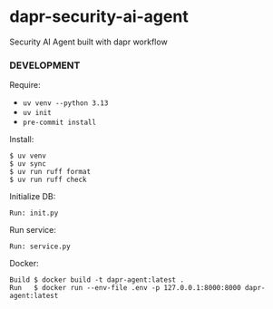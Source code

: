 # dapr-security-ai-agent

Security AI Agent built with dapr workflow

### DEVELOPMENT

Require:

*   `uv venv --python 3.13`
*   `uv init`
*   `pre-commit install`

Install:

```
$ uv venv
$ uv sync
$ uv run ruff format
$ uv run ruff check
```

Initialize DB:

```
Run: init.py
```

Run service:

```
Run: service.py
```

Docker:

```
Build $ docker build -t dapr-agent:latest .
Run   $ docker run --env-file .env -p 127.0.0.1:8000:8000 dapr-agent:latest
```